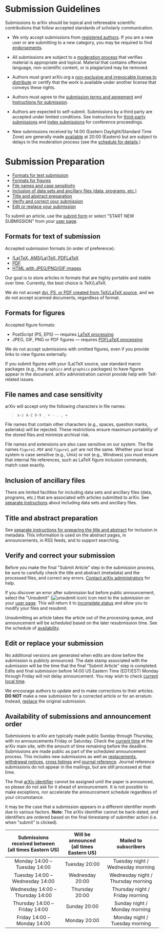 Submission Guidelines
====================

<span id="guidelines"></span> Submissions to arXiv should be topical and refereeable scientific contributions that follow accepted standards of scholarly communication.

-   We only accept submissions from [registered authors](registerhelp). If you are a new user or are submitting to a new category, you may be required to find [endorsements](/help/endorsement).
-   All submissions are subject to a [moderation process](/help/moderation) that verifies material is appropriate and topical. Material that contains offensive language, non-scientific content, or is plagiarized may be removed.  
-   Authors must grant arXiv.org a [non-exclusive and irrevocable
    license to distribute](license) or certify that the work is
    available under another license that conveys these rights.
-   Authors must agree to the [submission terms and agreement](policies/submission_agreement) and [Instructions for submission](policies/instructions_for_submission).

-   Authors are expected to self-submit. Submissions by a third party are accepted under limited conditions. See instructions for [third-party submissions](third_party_submission) and [index submissions](submit_index) for conference proceedings.
-   New submissions received by 14:00 (Eastern Daylight/Standard Time Zone) are generally made [available](/help/versions) at 20:00 (Eastern) but are subject to delays in the moderation process (see the [schedule for details](#availability).) 

Submission Preparation
====================
-   [Formats for text submission](#text)
-   [Formats for figures](#figures)
-   [File names and case sensitivity](#files)
-   [Inclusion of data sets and ancillary files (data, programs,
    etc.)](#datasets)
-   [Title and abstract preparation](#prep)
-   [Verify and correct your submission](#correct)
-   [Edit or replace your submission](#replace)


To submit an article, use the [submit form](http://arxiv.org/submit)
    or select "START NEW SUBMISSION" from your [user
    page](http://arxiv.org/user).

<span id="text"></span>

Formats for text of submission
------------------------------

Accepted submission formats
(in order of preference):

-   [(La)TeX, AMS(La)TeX, PDFLaTeX](submit_tex)
-   [PDF](submit_pdf)
-   [HTML with JPEG/PNG/GIF images](submit_html)

Our goal is to store articles in formats that are highly portable and
stable over time. Currently, the best choice is TeX/LaTeX. 

We do not accept [dvi, PS, or PDF created
from TeX/LaTeX source](/help/faq/whytex), and we
do not accept scanned documents, regardless of format.

<span id="figures"></span>

Formats for figures
-------------------

Accepted figure formats:

-   PostScript (PS, EPS) &mdash; requires [LaTeX processing](submit_tex#latex)
-   JPEG, GIF, PNG or PDF figures &mdash; requires [PDFLaTeX processing](submit_tex#pdflatex) 

We do not accept submissions with omitted figures, even if you provide links to view figures externally. 

If you submit figures with your (La)TeX source, use standard macro
packages (e.g., the `graphics` and `graphicx` packages) to have
figures appear in the document. arXiv administration
cannot provide help with TeX-related issues.

<span id="files"></span>

File names and case sensitivity
-------------------------------

arXiv will accept only the following characters in file names:

> `a-z A-Z 0-9 _ + - . , = `

File names that contain other characters (e.g., spaces, question marks,
asterisks) will be rejected. These restrictions ensure maximum portability of the stored
files and minimize archival risk.

File names and extensions are also case sensitive on our system. The
file names `Figure1.PDF` and `figure1.pdf` are not the same. Whether
your local system is case sensitive (e.g., Unix) or not (e.g., Windows)
you must ensure that internal file references, such as LaTeX figure
inclusion commands, match case exactly.

<span id="datasets"></span>

Inclusion of ancillary files
------------------------------------------

There are limited facilities for including data sets and ancillary files
(data, programs, etc.) that are associated with articles submitted to
arXiv. See [separate instructions](ancillary_files) about including data sets
and ancillary files.

<span id="prep"></span>

Title and abstract preparation
--------------------------

See [separate instructions for preparing the title and abstract](prep) for inclusion in metadata. This information is used on the
abstract pages, in announcements, in RSS feeds, and to support
searching.

<span id="correct"></span>

Verify and correct your submission
---------------------------------------

Before you make the final "Submit Article" step in the submission
process, be sure to carefully check the title and abstract (metadata)
and the processed files, and correct any errors. [Contact arXiv
administrators](/help/contact) for help.

If you discover an error after submission but before public announcement,
select the "Unsubmit" (![unsubmit icon](/images/unsubmit.png)) icon
next to the submission on your [user page](http://arxiv.org/user). This will
return it to [incomplete status](submit_status#incomplete) and allow you to 
modify your files and resubmit.

Unsubmitting an article takes the article out of the processing queue, and announcement will be scheduled based on the later resubmission time. See the schedule of [availability](#availability).

<span id="replace"></span>

Edit or replace your submission
----------------------------

No additional versions are generated when edits are done before the submission is publicly announced.
The date stamp associated with the submission will
be the time that the final "Submit Article" step is completed. Edits and
final submission before 14:00 US Eastern Time (EDT/EST) Monday through
Friday will not delay announcement. You may wish to check [current local
time](http://arXiv.org/localtime).

We encourage authors to update and to make corrections to their
articles. **DO NOT** make a new submission for a corrected article or
for an erratum. Instead, [replace](replace) the original submission.

<span id="availability"></span>

Availability of submissions and announcement order
--------------------------------------------------

Submissions to arXiv are typically made public Sunday through
Thursday, with no announcements Friday or Saturday. Check the [current
time](https://arxiv.org/localtime) at the arXiv main site, with the
amount of time remaining before the deadline. Submissions are made public as part of the scheduled announcement process. This includes new submissions as well as [replacements](/help/replace), [withdrawal notices](/help/withdraw), [cross listings](/help/cross) and [journal reference](/help/jref). Journal reference submissions do not appear in the mailings, but are still processed at that time. 

The final [arXiv identifier](arxiv_identifier) cannot be assigned until the paper is announced, so please do not ask for it ahead of announcement. It is not possible to make exceptions, nor accelerate the announcement schedule regardless of your circumstance. 

It may be the case that a submission appears in a different identifier month due to various factors. **Note:** The arXiv identifier cannot be back-dated, and identifiers are ordered based on the final timestamp of submitter action (i.e. when "submit" is clicked). 


| Submissions received between<br />(all times Eastern US) | Will be announced<br />(all times Eastern US) | Mailed to subscribers |
|:---:|:---:|:---:|
| Monday 14:00 &ndash; Tuesday 14:00 | Tuesday 20:00 | Tuesday night / Wednesday morning |
| Tuesday 14:00 &ndash; Wednesday 14:00 | Wednesday 20:00 | Wednesday night / Thursday morning | 
| Wednesday 14:00 &ndash; Thursday 14:00 | Thursday 20:00 | Thursday night / Friday morning |
| Thursday 14:00 &ndash; Friday 14:00 | Sunday 20:00 | Sunday night / Monday morning |
| Friday 14:00 &ndash; Monday 14:00 | Monday 20:00 | Monday night / Tuesday morning |

